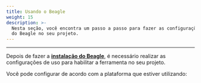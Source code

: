 ```yaml
---
title: Usando o Beagle
weight: 15
description: >-
  Nesta seção, você encontra um passo a passo para fazer as configurações de uso
  do Beagle no seu projeto.
---
```


---

Depois de fazer a [**instalação do Beagle**](../../instalando-beagle/), é necessário realizar as configurações de uso para habilitar a ferramenta no seu projeto. 

Você pode configurar de acordo com a plataforma que estiver utilizando:
